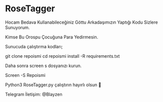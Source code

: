 # RoseTagger
Hocam Bedava Kullanabileceğiniz Göttu Arkadaşımızın Yaptığı Kodu Sizlere Sunuyorum.

Kimse Bu Orospu Çocuğuna Para Yedirmesin.

Sunucuda çalıştırma kodları;

git clone repoismi
cd repoismi
install -R requirements.txt 

Daha sonra screen s dosyanızı kurun.

Screen -S Repoismi

Python3 RoseTagger.py çalıştırın hayırlı olsun 🥰

Telegram İletişim: @Blayzen
